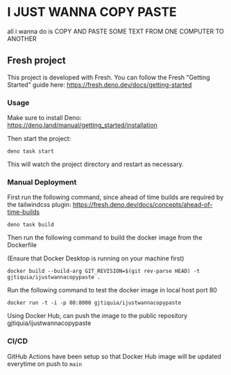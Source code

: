 # I JUST WANNA COPY PASTE

all i wanna do is COPY AND PASTE SOME TEXT FROM ONE COMPUTER TO ANOTHER

## Fresh project

This project is developed with Fresh. You can follow the Fresh "Getting Started"
guide here: https://fresh.deno.dev/docs/getting-started

### Usage

Make sure to install Deno: https://deno.land/manual/getting_started/installation

Then start the project:

```
deno task start
```

This will watch the project directory and restart as necessary.

### Manual Deployment

First run the following command, since ahead of time builds are required by the
tailwindcss plugin: https://fresh.deno.dev/docs/concepts/ahead-of-time-builds

```
deno task build
```

Then run the following command to build the docker image from the Dockerfile

(Ensure that Docker Desktop is running on your machine first)

```
docker build --build-arg GIT_REVISION=$(git rev-parse HEAD) -t gjtiquia/ijustwannacopypaste .
```

Run the following command to test the docker image in local host port 80

```
docker run -t -i -p 80:8000 gjtiquia/ijustwannacopypaste
```

Using Docker Hub, can push the image to the public repository gjtiquia/ijustwannacopypaste

### CI/CD

GitHub Actions have been setup so that Docker Hub image will be updated everytime on push to `main`

